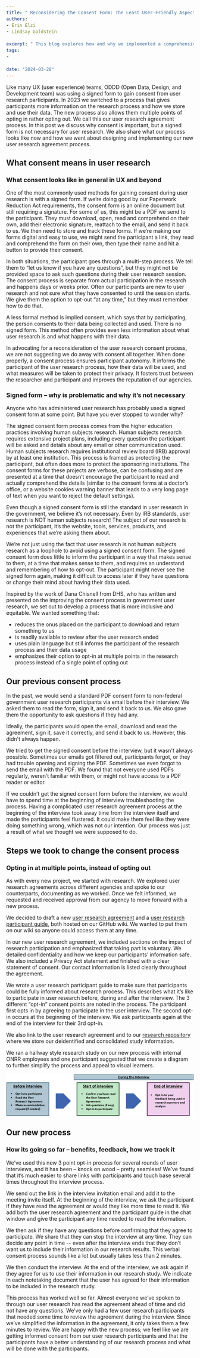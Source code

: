```yaml
---
title: " Reconsidering the Consent Form:​ The Least User-Friendly Aspect of UX Research​ "
authors:
- Erin Elzi 
- Lindsay Goldstein

excerpt: " This blog explores how and why we implemented a comprehensive participant consent process in our user research.  "
tags:
- 

date: "2024-03-28"
---
```


Like many UX (user experience) teams, ODDD (Open Data, Design, and Development team) was using a signed form to gain consent from user research participants. In 2023 we switched to a process that gives participants more information on the research process and how we store and use their data. The new process also allows them multiple points of opting in rather opting out. We call this our user research agreement process. In this post we discuss why consent is important, but a signed form is not necessary for user research. We also share what our process looks like now and how we went about designing and implementing our new user research agreement process.

## What consent means in user research
### What consent looks like in general in UX and beyond

One of the most commonly used methods for gaining consent during user research is with a signed form. If we’re doing good by our Paperwork Reduction Act requirements, the consent form is an online document but still requiring a signature. For some of us, this might be a PDF we send to the participant. They must download, open, read and comprehend on their own, add their electronic signature, reattach to the email, and send it back to us. We then need to store and track these forms. If we’re making our forms digital and easy to use, we might send the participant a link, they read and comprehend the form on their own, then type their name and hit a button to provide their consent.

In both situations, the participant goes through a multi-step process. We tell them to “let us know if you have any questions”, but they might not be provided space to ask such questions during their user research session. The consent process is separate from actual participation in the research and happens days or weeks prior. Often our participants are new to user research and not sure what they have consented to until the session starts. We give them the option to opt-out “at any time,” but they must remember how to do that.

A less formal method is implied consent, which says that by participating, the person consents to their data being collected and used. There is no signed form. This method often provides even less information about what user research is and what happens with their data.

In advocating for a reconsideration of the user research consent process, we are not suggesting we do away with consent all together. When done properly, a consent process ensures participant autonomy. It informs the participant of the user research process, how their data will be used, and what measures will be taken to protect their privacy. It fosters trust between the researcher and participant and improves the reputation of our agencies.



### Signed form – why is problematic and why it’s not necessary
Anyone who has administered user research has probably used a signed consent form at some point. But have you ever stopped to wonder why? 

The signed consent form process comes from the higher education practices involving human subjects research. Human subjects research requires extensive project plans, including every question the participant will be asked and details about any email or other communication used. Human subjects research requires institutional review board (IRB) approval by at least one institution. This process is framed as protecting the participant, but often does more to protect the sponsoring institutions. The consent forms for these projects are verbose, can be confusing and are presented at a time that doesn’t encourage the participant to read and actually comprehend the details (similar to the consent forms at a doctor’s office, or a website cookies warning banner that leads to a very long page of text when you want to reject the default settings).

Even though a signed consent form is still the standard in user research in the government, we believe it’s not necessary. Even by IRB standards, user research is NOT human subjects research! The subject of our research is not the participant, it’s the website, tools, services, products, and experiences that we’re asking them about. 

We’re not just using the fact that user research is not human subjects research as a loophole to avoid using a signed consent form. The signed consent form does little to inform the participant in a way that makes sense to them, at a time that makes sense to them, and requires an understand and remembering of how to opt-out. The participant might never see the signed form again, making it difficult to access later if they have questions or change their mind about having their data used. 

Inspired by the work of Dana Chisnell from DHS, who has written and presented on the improving the consent process in government user research, we set out to develop a process that is more inclusive and equitable. We wanted something that:

* reduces the onus placed on the participant to download and return something to us 
* is readily available to review after the user research ended
* uses plain language but still informs the participant of the research process and their data usage
* emphasizes their option to opt-in at multiple points in the research process instead of a single point of opting out


 ## Our previous consent process  
In the past, we would send a standard PDF consent form to non-federal government user research participants via email before their interview. We asked them to read the form, sign it, and send it back to us. We also gave them the opportunity to ask questions if they had any.

Ideally, the participants would open the email, download and read the agreement, sign it, save it correctly, and send it back to us. However, this didn't always happen. 

We tried to get the signed consent before the interview, but it wasn't always possible. Sometimes our emails got filtered out, participants forgot, or they had trouble opening and signing the PDF. Sometimes we even forgot to send the email with the PDF. We found that not everyone used PDFs regularly, weren’t familiar with them, or might not have access to a PDF reader or editor.

If we couldn’t get the signed consent form before the interview, we would have to spend time at the beginning of interview troubleshooting the process. Having a complicated user research agreement process at the beginning of the interview took away time from the interview itself and made the participants feel flustered. It could make them feel like they were doing something wrong, which was not our intention. Our process was just a result of what we thought we were supposed to do. 

 
## Steps we took to change the consent process
### Opting in at multiple points, instead of opting out

As with every new project, we started with research. We explored user research agreements across different agencies and spoke to our counterparts, documenting as we worked. Once we felt informed, we requested and received approval from our agency to move forward with a new process. 

We decided to draft a new [user research agreement]( https://github.com/DOI-ONRR/nrrd/wiki/User-research-agreement) and a [user research participant guide]( https://github.com/DOI-ONRR/nrrd/wiki/User-research-participant-guide), both hosted on our GitHub wiki. We wanted to put them on our wiki so anyone could access them at any time. 

In our new user research agreement, we included sections on the impact of research participation and emphasized that taking part is voluntary.  We detailed confidentiality and how we keep our participants’ information safe. We also included a Privacy Act statement and finished with a clear statement of consent. Our contact information is listed clearly throughout the agreement.

We wrote a user research participant guide to make sure that participants could be fully informed about research process. This describes what it’s like to participate in user research before, during and after the interview. The 3 different “opt-in” consent points are noted in the process. The participant first opts in by agreeing to participate in the user interview. The second opt-in occurs at the beginning of the interview. We ask participants again at the end of the interview for their 3rd opt-in. 

We also link to the user research agreement and to our [research repository](https://github.com/DOI-ONRR/research) where we store our deidentified and consolidated study information. 

We ran a hallway style research study on our new process with internal ONRR employees and one participant suggested that we create a diagram to further simplify the process and appeal to visual learners.  

![User research participant consent process stesp before and during the interview.](Userresearchparticipantprocess.png)


## Our new process
### How its going so far – benefits, feedback, how we track it
We’ve used this new 3 point opt-in process for several rounds of user interviews, and it has been – knock on wood – pretty seamless! We’ve found that it’s much easier to share links with participants and touch base several times throughout the interview process. 

We send out the link in the interview invitation email and add it to the meeting invite itself. At the beginning of the interview, we ask the participant if they have read the agreement or would they like more time to read it. We add both the user research agreement and the participant guide in the chat window and give the participant any time needed to read the information.  

We then ask if they have any questions before confirming that they agree to participate. We share that they can stop the interview at any time. They can decide any point in time -- even after the interview ends that they don’t want us to include their information in our research results. This verbal consent process sounds like a lot but usually takes less than 2 minutes. 

We then conduct the interview.  At the end of the interview, we ask again if they agree for us to use their information in our research study. We indicate in each notetaking document that the user has agreed for their information to be included in the research study.

This process has worked well so far. Almost everyone we’ve spoken to through our user research has read the agreement ahead of time and did not have any questions. We’ve only had a few user research participants that needed some time to review the agreement during the interview. Since we’ve simplified the information in the agreement, it only takes them a few minutes to review. We are happy with the new process; we feel like we are getting informed consent from our user research participants and that the participants have a better understanding of our research process and what will be done with the participants.
